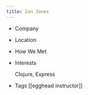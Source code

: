 ```yaml
---
title: Ian Jones
---
```

- Company
- Location
- How We Met 

- Interests


  Clojure, Express 
- Tags 
  [[egghead instructor]]
